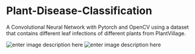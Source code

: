 # Plant-Disease-Classification

A Convolutional Neural Network with Pytorch and OpenCV using a dataset that contains different leaf infections of different plants from PlantVillage.

![enter image description here](https://res.cloudinary.com/musbell/image/upload/v1591528471/Screenshot_from_2020-01-26_15-09-40_wvsgdo.png)
![enter image description here](https://res.cloudinary.com/musbell/image/upload/v1591528467/Screenshot_from_2020-01-26_15-09-33_lrnnqa.png)

